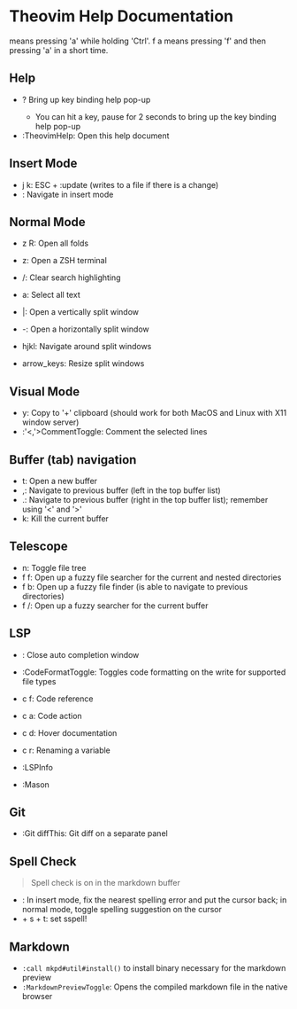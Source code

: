 # Theovim Help Documentation

<C-a> means pressing 'a' while holding 'Ctrl'.
f a means pressing 'f' and then pressing 'a' in a short time.

## Help

- <leader> ? Bring up key binding help pop-up
  - You can hit a key, pause for 2 seconds to bring up the key binding help pop-up
- :TheovimHelp: Open this help document

## Insert Mode

- j k: ESC + :update (writes to a file if there is a change)
- <C-hjkl>: Navigate in insert mode

## Normal Mode

- z R: Open all folds

- <leader> z: Open a ZSH terminal
- <leader> /: Clear search highlighting
- <leader> a: Select all text

- <leader> |: Open a vertically split window
- <leader> -: Open a horizontally split window
- <leader> hjkl: Navigate around split windows
- <leader> arrow_keys: Resize split windows

## Visual Mode

- <leader> y: Copy to '+' clipboard (should work for both MacOS and Linux with X11 window server)
- :'<,'>CommentToggle: Comment the selected lines

## Buffer (tab) navigation

- <leader> t: Open a new buffer
- <leader> ,: Navigate to previous buffer (left in the top buffer list)
- <leader> .: Navigate to previous buffer (right in the top buffer list); remember using '<' and '>'
- <leader> k: Kill the current buffer

## Telescope

- <leader> n: Toggle file tree
- <leader> f f: Open up a fuzzy file searcher for the current and nested directories
- <leader> f b: Open up a fuzzy file finder (is able to navigate to previous directories)
- <leader> f /: Open up a fuzzy searcher for the current buffer

## LSP

- <C-e>: Close auto completion window

- :CodeFormatToggle: Toggles code formatting on the write for supported file types
- <leader> c f: Code reference
- <leader> c a: Code action
- <leader> c d: Hover documentation
- <leader> c r: Renaming a variable
- :LSPInfo
- :Mason

## Git

- :Git diffThis: Git diff on a separate panel

## Spell Check

> Spell check is on in the markdown buffer

- <C-s>: In insert mode, fix the nearest spelling error and put the cursor back; in normal mode, toggle spelling suggestion on the cursor
- <leader> + s + t: set sspell!

## Markdown

- `:call mkpd#util#install()` to install binary necessary for the markdown preview
- `:MarkdownPreviewToggle`: Opens the compiled markdown file in the native browser

